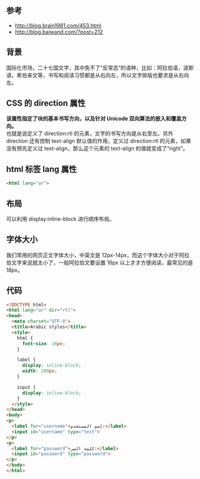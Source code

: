 ## 参考
- http://blog.brain1981.com/453.html
- http://blog.baiwand.com/?post=212

## 背景
国际化市场，二十七国文字，其中免不了“反常态”的语种，比如：阿拉伯语，波斯语，希伯来文等，书写和阅读习惯都是从右向左，所以文字排版也要求是从右向左。

## CSS 的 direction 属性
**该属性指定了块的基本书写方向，以及针对 Unicode 双向算法的嵌入和覆盖方向。**  
也就是说定义了 direction:rtl 的元素，文字的书写方向是从右至左。另外 direction 还有控制 text-align 默认值的作用，定义过 direction:rtl 的元素，如果没有预先定义过 text-align，那么这个元素的 text-align 的值就变成了“right”。

## html 标签 lang 属性
```html
<html lang="ar">
```

## 布局
可以利用 display:inline-block 进行顺序布局。

## 字体大小
我们常用的网页正文字体大小，中英文是 12px-14px，而这个字体大小对于阿拉伯文字来说就太小了，一般阿拉伯文要设置 16px 以上才才方便阅读，最常见的是 18px。

## 代码
```html
<!DOCTYPE html>
<html lang="ar" dir="rtl">
<head>
  <meta charset="UTF-8">
  <title>Arabic styles</title>
  <style>
    html {
      font-size: 16px;
    }

    label {
      display: inline-block;
      width: 200px;
    }

    input {
      display: inline-block;
    }
  </style>
</head>
<body>
<p>
  <label for="username">إسم المستخدم:</label>
  <input id="username" type="text">
</p>
<p>
  <label for="password">كلمة السر:</label>
  <input id="password" type="password">
</p>
</body>
</html>
```
